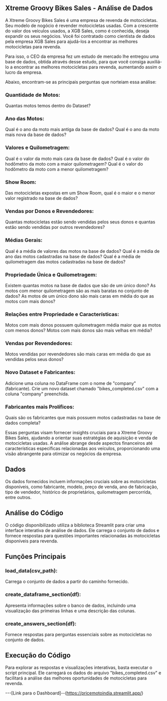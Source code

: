 ## Xtreme Groovy Bikes Sales - Análise de Dados

A Xtreme Groovy Bikes Sales é uma empresa de revenda de motocicletas. Seu modelo de nogócio é revender motocicletas usadas. Com a crescente do valor dos veículos usados, a XGB Sales, como é conhecida, deseja expandir os seus negócios. Você foi contratado como cientista de dados pela empresa XGB Sales para ajudá-los a encontrar as melhores motocicletas para revenda. 

Para isso, o CEO da empresa fez um estudo de mercado lhe entregou uma base de dados, obtida através desse estudo, para que você consiga auxiliá-lo a encontrar as melhores motocicletas para revenda, aumentando assim o lucro da empresa.

Abaixo, encontram-se as principais perguntas que norteiam essa análise:

### Quantidade de Motos:

Quantas motos temos dentro do Dataset?

###  Ano das Motos:

Qual é o ano da moto mais antiga da base de dados?
Qual é o ano da moto mais nova da base de dados?

### Valores e Quilometragem:

Qual é o valor da moto mais cara da base de dados?
Qual é o valor do hodômetro da moto com a maior quilometragem?
Qual é o valor do hodômetro da moto com a menor quilometragem?

### Show Room:

Das motocicletas expostas em um Show Room, qual é o maior e o menor valor registrado na base de dados?

### Vendas por Donos e Revendedores:

Quantas motocicletas estão sendo vendidas pelos seus donos e quantas estão sendo vendidas por outros revendedores?

### Médias Gerais:

Qual é a média de valores das motos na base de dados?
Qual é a média de ano das motos cadastradas na base de dados?
Qual é a média de quilometragem das motos cadastradas na base de dados?

### Propriedade Única e Quilometragem:

Existem quantas motos na base de dados que são de um único dono?
As motos com menor quilometragem são as mais baratas no conjunto de dados?
As motos de um único dono são mais caras em média do que as motos com mais donos?

### Relações entre Propriedade e Características:

Motos com mais donos possuem quilometragem média maior que as motos com menos donos?
Motos com mais donos são mais velhas em média?

### Vendas por Revendedores:

Motos vendidas por revendedores são mais caras em média do que as vendidas pelos seus donos?

### Novo Dataset e Fabricantes:

Adicione uma coluna no DataFrame com o nome de "company" (fabricante).
Crie um novo dataset chamado "bikes_completed.csv" com a coluna "company" preenchida.

### Fabricantes mais Prolíficos:

Quais são os fabricantes que mais possuem motos cadastradas na base de dados completa?

Essas perguntas visam fornecer insights cruciais para a Xtreme Groovy Bikes Sales, ajudando a orientar suas estratégias de aquisição e venda de motocicletas usadas. A análise abrange desde aspectos financeiros até características específicas relacionadas aos veículos, proporcionando uma visão abrangente para otimizar os negócios da empresa.

## Dados
Os dados fornecidos incluem informações cruciais sobre as motocicletas disponíveis, como fabricante, modelo, preço de venda, ano de fabricação, tipo de vendedor, histórico de proprietários, quilometragem percorrida, entre outros.

## Análise do Código

O código disponibilizado utiliza a biblioteca Streamlit para criar uma interface interativa de análise de dados. Ele carrega o conjunto de dados e fornece respostas para questões importantes relacionadas às motocicletas disponíveis para revenda.

## Funções Principais

### load_data(csv_path):

 Carrega o conjunto de dados a partir do caminho fornecido.

### create_dataframe_section(df):
 Apresenta informações sobre o banco de dados, incluindo uma visualização das primeiras linhas e uma descrição das colunas.

### create_answers_section(df): 

Fornece respostas para perguntas essenciais sobre as motocicletas no conjunto de dados.

## Execução do Código

Para explorar as respostas e visualizações interativas, basta executar o script principal. Ele carregará os dados do arquivo "bikes_completed.csv" e facilitará a análise das melhores oportunidades de motocicletas para revenda.

---[Link para o Dashboard]--(https://pricemotoindia.streamlit.app/)


